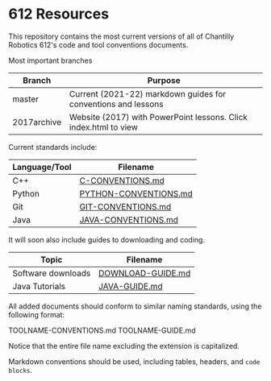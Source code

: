 # 612 Resources

This repository contains the most current versions of all of Chantilly Robotics
612's code and tool conventions documents.

 Most important branches

| Branch              | Purpose                                                        |
|---------------------|----------------------------------------------------------------|
| master              | Current (2021-22) markdown guides for conventions and lessons  |
| 2017archive         | Website (2017) with PowerPoint lessons. Click index.html to view|

 Current standards include:

| Language/Tool       | Filename                                                       |
|---------------------|----------------------------------------------------------------|
| C++                 | [C-CONVENTIONS.md](CodeConventions/C-CONVENTIONS.md)           |
| Python              | [PYTHON-CONVENTIONS.md](CodeConventions/PYTHON-CONVENTIONS.md) |
| Git                 | [GIT-CONVENTIONS.md](CodeConventions/GIT-CONVENTIONS.md)       |
| Java                | [JAVA-CONVENTIONS.md](CodeConventions/JAVA-CONVENTIONS.md)     |

It will soon also include guides to downloading and coding.

| Topic               | Filename                                                       |
|---------------------|----------------------------------------------------------------|
|Software downloads   | [DOWNLOAD-GUIDE.md](DOWNLOAD-GUIDE.md)                         |
|Java Tutorials       | [JAVA-GUIDE.md](Tutorials/JAVA-GUIDE.md)                       |


All added documents should conform to similar naming standards, using the 
following format:

  TOOLNAME-CONVENTIONS.md
  TOOLNAME-GUIDE.md

Notice that the entire file name excluding the extension is capitalized.

Markdown conventions should be used, including tables, headers, and `code blocks`.
